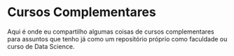 # Cursos Complementares

Aqui é onde eu compartilho algumas coisas de cursos complementares para assuntos que tenho já como um repositório próprio como faculdade ou curso de Data Science.

